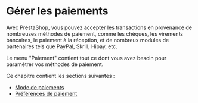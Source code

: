 # Gérer les paiements

Avec PrestaShop, vous pouvez accepter les transactions en provenance de nombreuses méthodes de paiement, comme les chèques, les virements bancaires, le paiement à la réception, et de nombreux modules de partenaires tels que PayPal, Skrill, Hipay, etc.

Le menu "Paiement" contient tout ce dont vous avez besoin pour paramétrer vos méthodes de paiement.

Ce chapitre contient les sections suivantes :

* [Mode de paiements](mode-paiements.md)
* [Préférences de paiement](preferences-paiement.md)

